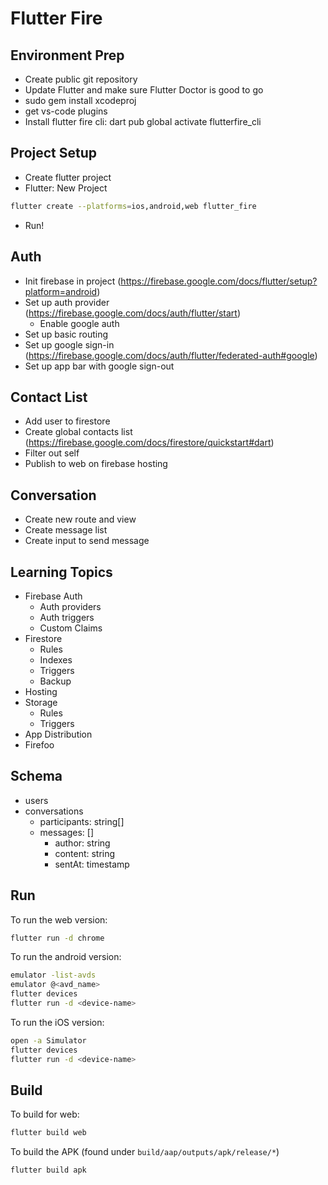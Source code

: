 # Flutter Fire

## Environment Prep

- Create public git repository
- Update Flutter and make sure Flutter Doctor is good to go
- sudo gem install xcodeproj
- get vs-code plugins
- Install flutter fire cli: dart pub global activate flutterfire_cli

## Project Setup

- Create flutter project
- Flutter: New Project
```bash
flutter create --platforms=ios,android,web flutter_fire
```
- Run!

## Auth

- Init firebase in project (https://firebase.google.com/docs/flutter/setup?platform=android)
- Set up auth provider (https://firebase.google.com/docs/auth/flutter/start)
  - Enable google auth
- Set up basic routing
- Set up google sign-in (https://firebase.google.com/docs/auth/flutter/federated-auth#google)
- Set up app bar with google sign-out

## Contact List

- Add user to firestore
- Create global contacts list (https://firebase.google.com/docs/firestore/quickstart#dart)
- Filter out self
- Publish to web on firebase hosting

## Conversation

- Create new route and view
- Create message list
- Create input to send message

## Learning Topics

- Firebase Auth
  - Auth providers
  - Auth triggers
  - Custom Claims
- Firestore
  - Rules
  - Indexes
  - Triggers
  - Backup
- Hosting
- Storage
  - Rules
  - Triggers
- App Distribution
- Firefoo

## Schema

- users
- conversations
  - participants: string[]
  - messages: []
    - author: string
    - content: string
    - sentAt: timestamp

## Run

To run the web version:
```bash
flutter run -d chrome
```

To run the android version:
```bash
emulator -list-avds
emulator @<avd_name>
flutter devices
flutter run -d <device-name>
```

To run the iOS version:
```bash
open -a Simulator
flutter devices
flutter run -d <device-name>
```

## Build

To build for web:
```bash
flutter build web
```

To build the APK (found under `build/aap/outputs/apk/release/*`)
```bash
flutter build apk
```